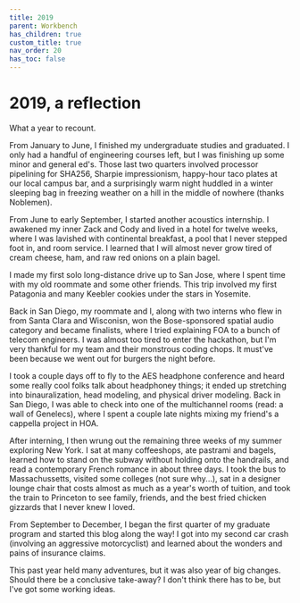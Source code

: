 ```yaml
---
title: 2019
parent: Workbench
has_children: true
custom_title: true
nav_order: 20
has_toc: false
---
```


# 2019, a reflection

What a year to recount.

From January to June, I finished my undergraduate studies and graduated. I only had a handful of engineering courses left, but I was finishing up some minor and general ed's. Those last two quarters involved processor pipelining for SHA256, Sharpie impressionism, happy-hour taco plates at our local campus bar, and a surprisingly warm night huddled in a winter sleeping bag in freezing weather on a hill in the middle of nowhere (thanks Noblemen).

From June to early September, I started another acoustics internship. I awakened my inner Zack and Cody and lived in a hotel for twelve weeks, where I was lavished with continental breakfast, a pool that I never stepped foot in, and room service. I learned that I will almost never grow tired of cream cheese, ham, and raw red onions on a plain bagel.

I made my first solo long-distance drive up to San Jose, where I spent time with my old roommate and some other friends. This trip involved my first Patagonia and many Keebler cookies under the stars in Yosemite.

Back in San Diego, my roommate and I, along with two interns who flew in from Santa Clara and Wisconisn, won the Bose-sponsored spatial audio category and became finalists, where I tried explaining FOA to a bunch of telecom engineers. I was almost too tired to enter the hackathon, but I'm very thankful for my team and their monstrous coding chops. It must've been because we went out for burgers the night before.

I took a couple days off to fly to the AES headphone conference and heard some really cool folks talk about headphoney things; it ended up stretching into binauralization, head modeling, and physical driver modeling. Back in San Diego, I was able to check into one of the multichannel rooms (read: a wall of Genelecs), where I spent a couple late nights mixing my friend's a cappella project in HOA.

After interning, I then wrung out the remaining three weeks of my summer exploring New York. I sat at many coffeeshops, ate pastrami and bagels, learned how to stand on the subway without holding onto the handrails, and read a contemporary French romance in about three days. I took the bus to Massachussetts, visited some colleges (not sure why...), sat in a designer lounge chair that costs almost as much as a year's worth of tuition, and took the train to Princeton to see family, friends, and the best fried chicken gizzards that I never knew I loved.

From September to December, I began the first quarter of my graduate program and started this blog along the way! I got into my second car crash (involving an aggressive motorcyclist) and learned about the wonders and pains of insurance claims.

This past year held many adventures, but it was also year of big changes. Should there be a conclusive take-away? I don't think there has to be, but I've got some working ideas.
